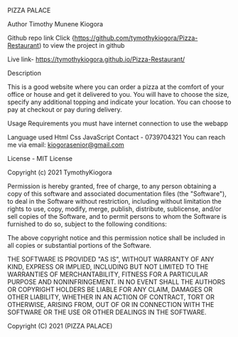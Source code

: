PIZZA PALACE

Author
Timothy Munene Kiogora

Github repo link
Click {https://github.com/tymothykiogora/Pizza-Restaurant) to view the project in github

Live link- https://tymothykiogora.github.io/Pizza-Restaurant/

Description

This is a good website where you can order a pizza at the comfort of your office or house and get it delivered to you. You will have to choose the size, specify any additional topping and indicate your location. You can choose to pay at checkout or pay during delivery.

Usage Requirements
you must have internet connection to use the webapp


Language used
Html
Css
JavaScript
Contact - 0739704321
You can reach me via email: kiogorasenior@gmail.com


License - MIT License

Copyright (c) 2021 TymothyKiogora

Permission is hereby granted, free of charge, to any person obtaining a copy of this software and associated documentation files (the "Software"), to deal in the Software without restriction, including without limitation the rights to use, copy, modify, merge, publish, distribute, sublicense, and/or sell copies of the Software, and to permit persons to whom the Software is furnished to do so, subject to the following conditions:

The above copyright notice and this permission notice shall be included in all copies or substantial portions of the Software.

THE SOFTWARE IS PROVIDED "AS IS", WITHOUT WARRANTY OF ANY KIND, EXPRESS OR IMPLIED, INCLUDING BUT NOT LIMITED TO THE WARRANTIES OF MERCHANTABILITY, FITNESS FOR A PARTICULAR PURPOSE AND NONINFRINGEMENT. IN NO EVENT SHALL THE AUTHORS OR COPYRIGHT HOLDERS BE LIABLE FOR ANY CLAIM, DAMAGES OR OTHER LIABILITY, WHETHER IN AN ACTION OF CONTRACT, TORT OR OTHERWISE, ARISING FROM, OUT OF OR IN CONNECTION WITH THE SOFTWARE OR THE USE OR OTHER DEALINGS IN THE SOFTWARE.

Copyright (C) 2021 (PIZZA PALACE)